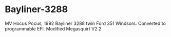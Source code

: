 # Bayliner-3288
MV Hocus Pocus, 1992 Bayliner 3288 twin Ford 351 Windsors. Converted to programmable EFI. Modified Megasquirt V2.2

